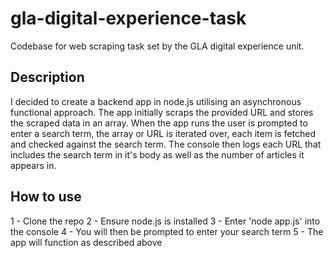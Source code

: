 # gla-digital-experience-task

Codebase for web scraping task set by the GLA digital experience unit.

## Description

I decided to create a backend app in node.js utilising an asynchronous functional approach. The app initially scraps the provided URL and stores the scraped data in an array. When the app runs the user is prompted to enter a search term, the array or URL is iterated over, each item is fetched and checked against the search term. The console then logs each URL that includes the search term in it's body as well as the number of articles it appears in.

## How to use

1 - Clone the repo
2 - Ensure node.js is installed
3 - Enter 'node app.js' into the console
4 - You will then be prompted to enter your search term
5 - The app will function as described above

